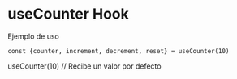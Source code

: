 # useCounter Hook

Ejemplo de uso
```
const {counter, increment, decrement, reset} = useCounter(10)
```

useCounter(10) // Recibe un valor por defecto